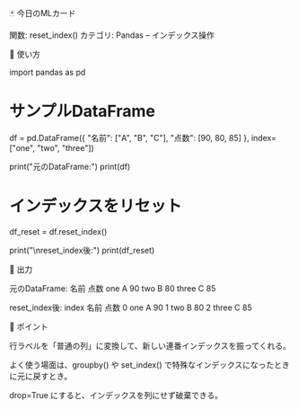 🃏 今日のMLカード

関数: reset_index()
カテゴリ: Pandas – インデックス操作

🔹 使い方

import pandas as pd

# サンプルDataFrame
df = pd.DataFrame({
    "名前": ["A", "B", "C"],
    "点数": [90, 80, 85]
}, index=["one", "two", "three"])

print("元のDataFrame:")
print(df)

# インデックスをリセット
df_reset = df.reset_index()

print("\nreset_index後:")
print(df_reset)

🔹 出力

元のDataFrame:
       名前  点数
one     A  90
two     B  80
three   C  85

reset_index後:
  index 名前  点数
0   one  A  90
1   two  B  80
2 three  C  85

🔹 ポイント

行ラベルを「普通の列」に変換して、新しい連番インデックスを振ってくれる。

よく使う場面は、groupby() や set_index() で特殊なインデックスになったときに元に戻すとき。

drop=True にすると、インデックスを列にせず破棄できる。